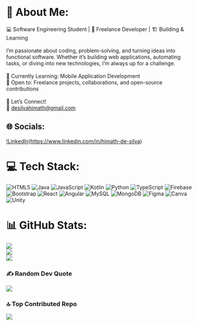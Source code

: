 # 💫 About Me:
💻 Software Engineering Student | 🚀 Freelance Developer | 🏗 Building & Learning<br><br>I’m passionate about coding, problem-solving, and turning ideas into functional software. Whether it’s building web applications, automating tasks, or diving into new technologies, I’m always up for a challenge.<br><br>🔹 Currently Learning: Mobile Application Development <br>🔹 Open to: Freelance projects, collaborations, and open-source contributions<br><br>📌 Let’s Connect!<br>📧 desilvahimath@gmail.com


## 🌐 Socials:
[!LinkedIn](https://img.shields.io/badge/LinkedIn-%230077B5.svg?logo=linkedin&logoColor=white)(https://www.linkedin.com/in/himath-de-silva) 

# 💻 Tech Stack:
![HTML5](https://img.shields.io/badge/html5-%23E34F26.svg?style=flat&logo=html5&logoColor=white) ![Java](https://img.shields.io/badge/java-%23ED8B00.svg?style=flat&logo=openjdk&logoColor=white) ![JavaScript](https://img.shields.io/badge/javascript-%23323330.svg?style=flat&logo=javascript&logoColor=%23F7DF1E) ![Kotlin](https://img.shields.io/badge/kotlin-%237F52FF.svg?style=flat&logo=kotlin&logoColor=white) ![Python](https://img.shields.io/badge/python-3670A0?style=flat&logo=python&logoColor=ffdd54) ![TypeScript](https://img.shields.io/badge/typescript-%23007ACC.svg?style=flat&logo=typescript&logoColor=white) ![Firebase](https://img.shields.io/badge/firebase-%23039BE5.svg?style=flat&logo=firebase) ![Bootstrap](https://img.shields.io/badge/bootstrap-%238511FA.svg?style=flat&logo=bootstrap&logoColor=white) ![React](https://img.shields.io/badge/react-%2320232a.svg?style=flat&logo=react&logoColor=%2361DAFB) ![Angular](https://img.shields.io/badge/angular-%23DD0031.svg?style=flat&logo=angular&logoColor=white) ![MySQL](https://img.shields.io/badge/mysql-4479A1.svg?style=flat&logo=mysql&logoColor=white) ![MongoDB](https://img.shields.io/badge/MongoDB-%234ea94b.svg?style=flat&logo=mongodb&logoColor=white) ![Figma](https://img.shields.io/badge/figma-%23F24E1E.svg?style=flat&logo=figma&logoColor=white) ![Canva](https://img.shields.io/badge/Canva-%2300C4CC.svg?style=flat&logo=Canva&logoColor=white) ![Unity](https://img.shields.io/badge/unity-%23000000.svg?style=flat&logo=unity&logoColor=white)
# 📊 GitHub Stats:
![](https://github-readme-stats.vercel.app/api?username=Himath05&theme=neon&hide_border=false&include_all_commits=true&count_private=true)<br/>
![](https://nirzak-streak-stats.vercel.app/?user=Himath05&theme=neon&hide_border=false)<br/>
![](https://github-readme-stats.vercel.app/api/top-langs/?username=Himath05&theme=neon&hide_border=false&include_all_commits=true&count_private=true&layout=compact)

### ✍️ Random Dev Quote
![](https://quotes-github-readme.vercel.app/api?type=vetical&theme=radical)

### 🔝 Top Contributed Repo
![](https://github-contributor-stats.vercel.app/api?username=Himath05&limit=5&theme=radical&combine_all_yearly_contributions=true)

<!-- Proudly created with GPRM ( https://gprm.itsvg.in ) -->
